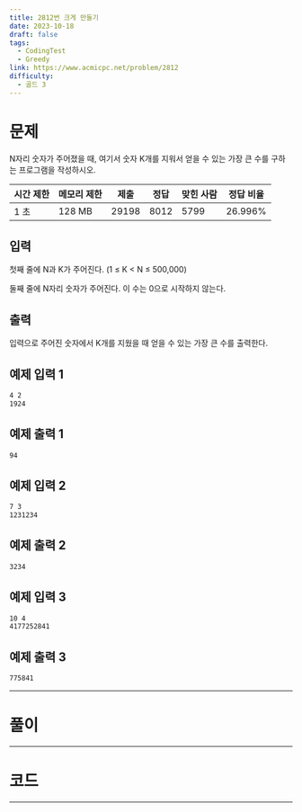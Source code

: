 ```yaml
---
title: 2812번 크게 만들기
date: 2023-10-18
draft: false
tags:
  - CodingTest
  - Greedy
link: https://www.acmicpc.net/problem/2812
difficulty:
  - 골드 3
---
```

# 문제

N자리 숫자가 주어졌을 때, 여기서 숫자 K개를 지워서 얻을 수 있는 가장 큰 수를 구하는 프로그램을 작성하시오.

|시간 제한|메모리 제한|제출|정답|맞힌 사람|정답 비율|
|---|---|---|---|---|---|
|1 초|128 MB|29198|8012|5799|26.996%|

## 입력

첫째 줄에 N과 K가 주어진다. (1 ≤ K < N ≤ 500,000)

둘째 줄에 N자리 숫자가 주어진다. 이 수는 0으로 시작하지 않는다.

## 출력

입력으로 주어진 숫자에서 K개를 지웠을 때 얻을 수 있는 가장 큰 수를 출력한다.

## 예제 입력 1 

```sh
4 2
1924
```

## 예제 출력 1 

```sh
94
```

## 예제 입력 2 

```sh
7 3
1231234
```

## 예제 출력 2 
```sh
3234
```

## 예제 입력 3 

```sh
10 4
4177252841
```

## 예제 출력 3 

```sh
775841
```



___

# 풀이





____
# 코드






___

